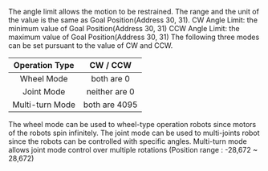 The angle limit allows the motion to be restrained.
The range and the unit of the value is the same as Goal Position(Address 30, 31).
CW Angle Limit: the minimum value of Goal Position(Address 30, 31)
CCW Angle Limit: the maximum value of Goal Position(Address 30, 31)
The following three modes can be set pursuant to the value of CW and CCW.

|Operation Type|CW / CCW|
| :-------------: | :-------------: |
|Wheel Mode|both are 0|
|Joint Mode|neither are 0|
|Multi-turn Mode|both are 4095|

The wheel mode can be used to wheel-type operation robots since motors of the robots spin infinitely. The joint mode can be used to multi-joints robot since the robots can be controlled with specific angles. Multi-turn mode allows joint mode control over multiple rotations (Position range : -28,672 ~ 28,672)
